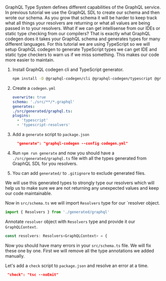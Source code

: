 GraphQL Type System defines different capabilities of the GraphQL service. In previous tutorial we use the GraphQL SDL to create our schema and then wrote our schema. As you grow that schema it will be harder to keep track what all things your resolvers are returning or what all values are being passed in to your resolvers. What if we can get intellisense from our IDEs or static type checking from our compilers? That is exactly what GraphQL codegen does it takes your GraphQL schema and generates types for many different languages. For this tutorial we are using TypeScript so we will setup GraphQL codegen to generate TypeScript types we can get IDE and static type checkers to warn us if we miss something. This makes our code more easier to maintain.

1. Install GraphQL codegen cli and TypeScript generator.

   ```bash
   npm install -D @graphql-codegen/cli @graphql-codegen/typescript @graphql-codegen/typescript-resolvers
   ```

2. Create a `codegen.yml`
   ```yml
   overwrite: true
   schema: './src/**/*.graphql'
   generates:
   ./src/generated/graphql.ts:
   plugins:
     - 'typescript'
     - 'typescript-resolvers'
   ```
3. Add a `generate` script to `package.json`
   ```json
     "generate": "graphql-codegen --config codegen.yml"
   ```
4. Run `npm run generate` and now you should have a `./src/generated/graphql.ts` file with all the types generated from GraphQL SDL for you resolvers.
5. You can add `generated/` to `.gitignore` to exclude generated files.

We will use this generated types to strongly type our resolvers which will help us to make sure we are not returning any unexpected values and keep our code maintainable.

Now in `src/schema.ts` we will import `Resolvers` type for our `resolver object.

```ts
import { Resolvers } from './generated/graphql'
```

Annotate `resolver` object with `Resolvers` type and provide it our `GraphQLContext`.

```ts
const resolvers: Resolvers<GraphQLContext> = {
```

Now you should have many errors in your `src/schema.ts` file. We will fix these one by one. First we will remove all the type annotations we added manually.

Let's add a `check` script to `package.json` and resolve an error at a time.

```json
 "check": "tsc --noEmit"
```
